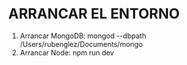 # ARRANCAR EL ENTORNO

1. Arrancar MongoDB: mongod --dbpath /Users/rubenglez/Documents/mongo
2. Arrancar Node: npm run dev


